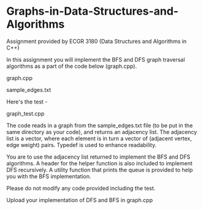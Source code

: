 # Graphs-in-Data-Structures-and-Algorithms
Assignment provided by ECGR 3180 (Data Structures and Algorithms in C++)

In this assignment you will implement the BFS and DFS graph traversal algorithms as a part of the code below (graph.cpp).

graph.cpp 

sample_edges.txt 

Here's the test - 

graph_test.cpp 

The code reads in a graph from the sample_edges.txt file (to be put in the same directory as your code), and returns an adjacency list. The adjacency list is a vector, where each element is in turn a vector of (adjacent vertex, edge weight) pairs. Typedef is used to enhance readability.

You are to use the adjacency list returned to implement the BFS and DFS algorithms. A header for the helper function is also included to implement DFS recursively.  A utility function that prints the queue is provided to help you with the BFS implementation.

Please do not modify any code provided including the test.

Upload your implementation of DFS and BFS in graph.cpp
